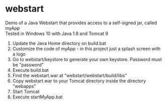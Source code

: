 # webstart
Demo of a Java Webstart that provides access to a self-signed jar, called myApp
<br/>
Tested in Windows 10 with Java 1.8 and Tomcat 9
<br/>
1. Update the Java Home directory on build.bat
2. Customize the code of myApp - in this project just a splash screen with a logo
3. Go to webstart/keystore to generate your own keystore. Password must be "password"
4. Execute build.bat
5. Find the webstart.war at "webstart/webstart/build/libs"
6. Copy webstart.war to your Tomcat directory inside the directory "webapps"
7. Start Tomcat
9. Execute startMyApp.bat